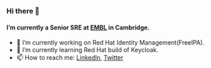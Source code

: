 ### Hi there 👋

#### I’m currently a Senior SRE at [EMBL](https://embl.org) in Cambridge.

- 🔭 I’m currently working on Red Hat Identity Management(FreeIPA).
- 🌱 I’m currently learning Red Hat build of Keycloak.
- 📫 How to reach me: [LinkedIn](https://www.linkedin.com/in/vahittabak), [Twitter](https://twitter.com/vahittabak.com)
